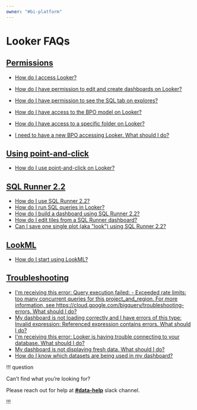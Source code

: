 ```yaml
---
owner: "#bi-platform"
---
```


# Looker FAQs

## [Permissions](https://docs.google.com/document/d/10JuF5LdAh86idkUvEIvxnM_lsGhLgk1uuKfxMaa3lkI/edit#heading=h.hnz8wt8xdani)

- [How do I access Looker?](https://docs.google.com/document/d/10JuF5LdAh86idkUvEIvxnM_lsGhLgk1uuKfxMaa3lkI/edit#heading=h.hnz8wt8xdani)
- [How do I have permission to edit and create dashboards on Looker?](https://docs.google.com/document/d/10JuF5LdAh86idkUvEIvxnM_lsGhLgk1uuKfxMaa3lkI/edit#heading=h.hnz8wt8xdani)
- [How do I have permission to see the SQL tab on explores?](https://docs.google.com/document/d/10JuF5LdAh86idkUvEIvxnM_lsGhLgk1uuKfxMaa3lkI/edit#heading=h.hnz8wt8xdani)
- [How do I have access to the BPO model on Looker?](https://docs.google.com/document/d/10JuF5LdAh86idkUvEIvxnM_lsGhLgk1uuKfxMaa3lkI/edit#heading=h.hnz8wt8xdani)

- [How do I have access to a specific folder on Looker?](https://docs.google.com/document/d/10JuF5LdAh86idkUvEIvxnM_lsGhLgk1uuKfxMaa3lkI/edit#heading=h.hnz8wt8xdani)
- [I need to have a new BPO accessing Looker. What should I do?](https://docs.google.com/document/d/10JuF5LdAh86idkUvEIvxnM_lsGhLgk1uuKfxMaa3lkI/edit#heading=h.hnz8wt8xdani)

## [Using point-and-click](https://docs.google.com/document/d/10JuF5LdAh86idkUvEIvxnM_lsGhLgk1uuKfxMaa3lkI/edit#heading=h.fm8u9up2yoak)

- [How do I use point-and-click on Looker?](https://docs.google.com/document/d/10JuF5LdAh86idkUvEIvxnM_lsGhLgk1uuKfxMaa3lkI/edit#heading=h.fm8u9up2yoak)

## [SQL Runner 2.2](https://docs.google.com/document/d/10JuF5LdAh86idkUvEIvxnM_lsGhLgk1uuKfxMaa3lkI/edit#heading=h.pakgwqj0gh5r)

- [How do I use SQL Runner 2.2?](https://docs.google.com/document/d/10JuF5LdAh86idkUvEIvxnM_lsGhLgk1uuKfxMaa3lkI/edit#heading=h.pakgwqj0gh5r)
- [How do I run SQL queries in Looker?](https://docs.google.com/document/d/10JuF5LdAh86idkUvEIvxnM_lsGhLgk1uuKfxMaa3lkI/edit#heading=h.pakgwqj0gh5r)
- [How do I build a dashboard using SQL Runner 2.2?](https://docs.google.com/document/d/10JuF5LdAh86idkUvEIvxnM_lsGhLgk1uuKfxMaa3lkI/edit#heading=h.pakgwqj0gh5r)
- [How do I edit tiles from a SQL Runner dashboard?](https://docs.google.com/document/d/10JuF5LdAh86idkUvEIvxnM_lsGhLgk1uuKfxMaa3lkI/edit#heading=h.pakgwqj0gh5r)
- [Can I save one single plot (aka "look") using SQL Runner 2.2?](https://docs.google.com/document/d/10JuF5LdAh86idkUvEIvxnM_lsGhLgk1uuKfxMaa3lkI/edit#heading=h.pakgwqj0gh5r)

## [LookML](https://docs.google.com/document/d/10JuF5LdAh86idkUvEIvxnM_lsGhLgk1uuKfxMaa3lkI/edit#heading=h.wsk88ng144k2)

- [How do I start using LookML?](https://docs.google.com/document/d/10JuF5LdAh86idkUvEIvxnM_lsGhLgk1uuKfxMaa3lkI/edit#heading=h.wsk88ng144k2)

## [Troubleshooting](https://docs.google.com/document/d/10JuF5LdAh86idkUvEIvxnM_lsGhLgk1uuKfxMaa3lkI/edit#heading=h.wn7d7t851es5)

- [I'm receiving this error: Query execution failed: - Exceeded rate limits: too many concurrent queries for this project_and_region. For more information, see https://cloud.google.com/bigquery/troubleshooting-errors. What should I do?](https://docs.google.com/document/d/10JuF5LdAh86idkUvEIvxnM_lsGhLgk1uuKfxMaa3lkI/edit#heading=h.wn7d7t851es5)
- [My dashboard is not loading correctly and I have errors of this type: Invalid expression: Referenced expression contains errors. What should I do?](https://docs.google.com/document/d/10JuF5LdAh86idkUvEIvxnM_lsGhLgk1uuKfxMaa3lkI/edit#heading=h.wn7d7t851es5)
- [I'm receiving this error: Looker is having trouble connecting to your database. What should I do?](https://docs.google.com/document/d/10JuF5LdAh86idkUvEIvxnM_lsGhLgk1uuKfxMaa3lkI/edit#heading=h.wn7d7t851es5)
- [My dashboard is not displaying fresh data. What should I do?](https://docs.google.com/document/d/10JuF5LdAh86idkUvEIvxnM_lsGhLgk1uuKfxMaa3lkI/edit#heading=h.wn7d7t851es5)
- [How do I know which datasets are being used in my dashboard?](https://docs.google.com/document/d/10JuF5LdAh86idkUvEIvxnM_lsGhLgk1uuKfxMaa3lkI/edit#heading=h.wn7d7t851es5)

!!! question

 Can’t find what you’re looking for?

 Please reach out for help at **[#data-help](https://nubank.slack.com/archives/C06F04CH1)** slack channel.

!!!
